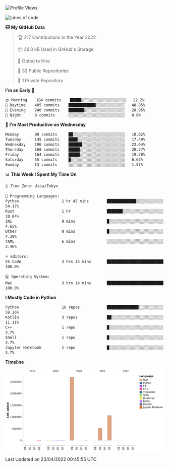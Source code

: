<!--START_SECTION:waka-->
![Profile Views](http://img.shields.io/badge/Profile%20Views-1-blue)

![Lines of code](https://img.shields.io/badge/From%20Hello%20World%20I%27ve%20Written-4%20Million%20lines%20of%20code-blue)

**🐱 My GitHub Data** 

> 🏆 217 Contributions in the Year 2022
 > 
> 📦 26.0 kB Used in GitHub's Storage 
 > 
> 💼 Opted to Hire
 > 
> 📜 32 Public Repositories 
 > 
> 🔑 1 Private Repository 
 > 
**I'm an Early 🐤** 

```text
🌞 Morning    184 commits    █████░░░░░░░░░░░░░░░░░░░░   22.2% 
🌆 Daytime    405 commits    ████████████░░░░░░░░░░░░░   48.85% 
🌃 Evening    240 commits    ███████░░░░░░░░░░░░░░░░░░   28.95% 
🌙 Night      0 commits      ░░░░░░░░░░░░░░░░░░░░░░░░░   0.0%

```
📅 **I'm Most Productive on Wednesday** 

```text
Monday       88 commits     ██░░░░░░░░░░░░░░░░░░░░░░░   10.62% 
Tuesday      145 commits    ████░░░░░░░░░░░░░░░░░░░░░   17.49% 
Wednesday    196 commits    ██████░░░░░░░░░░░░░░░░░░░   23.64% 
Thursday     168 commits    █████░░░░░░░░░░░░░░░░░░░░   20.27% 
Friday       164 commits    █████░░░░░░░░░░░░░░░░░░░░   19.78% 
Saturday     55 commits     █░░░░░░░░░░░░░░░░░░░░░░░░   6.63% 
Sunday       13 commits     ░░░░░░░░░░░░░░░░░░░░░░░░░   1.57%

```


📊 **This Week I Spent My Time On** 

```text
⌚︎ Time Zone: Asia/Tokyo

💬 Programming Languages: 
Python                   1 hr 45 mins        █████████████░░░░░░░░░░░░   54.17% 
Rust                     1 hr                ███████░░░░░░░░░░░░░░░░░░   30.84% 
INI                      9 mins              █░░░░░░░░░░░░░░░░░░░░░░░░   4.65% 
Other                    8 mins              █░░░░░░░░░░░░░░░░░░░░░░░░   4.38% 
YAML                     6 mins              ░░░░░░░░░░░░░░░░░░░░░░░░░   3.46%

🔥 Editors: 
VS Code                  3 hrs 14 mins       █████████████████████████   100.0%

💻 Operating System: 
Mac                      3 hrs 14 mins       █████████████████████████   100.0%

```

**I Mostly Code in Python** 

```text
Python                   16 repos            ██████████████░░░░░░░░░░░   59.26% 
Kotlin                   3 repos             ██░░░░░░░░░░░░░░░░░░░░░░░   11.11% 
C++                      1 repo              █░░░░░░░░░░░░░░░░░░░░░░░░   3.7% 
Shell                    1 repo              █░░░░░░░░░░░░░░░░░░░░░░░░   3.7% 
Jupyter Notebook         1 repo              █░░░░░░░░░░░░░░░░░░░░░░░░   3.7%

```


**Timeline**

![Chart not found](https://raw.githubusercontent.com/kitagawa-hr/kitagawa-hr/main/charts/bar_graph.png) 


 Last Updated on 23/04/2022 00:45:55 UTC
<!--END_SECTION:waka-->
